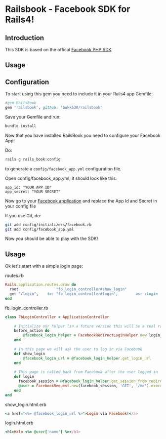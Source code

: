 Railsbook - Facebook SDK for Rails4!
====================================

Introduction
------------
This SDK is based on the offical [Facebook PHP SDK](https://github.com/facebook/facebook-php-sdk-v4)

Usage
-----

Configuration
-------------

To start using this gem you need to include it in your Rails4 app Gemfile:
```ruby
#gem RailsBook
gem 'railsbook', github: 'bukk530/railsbook'
```

Save your Gemfile and run:
```bash
bundle install
```

Now that you have installed RailsBook you need to configure your Facebook App!

Do:
```bash
rails g rails_book:config
```
to generate a ```config/facebook_app.yml``` configuration file.

Open config/facebook_app.yml, it should look like this:
```YML
app_id: "YOUR APP ID"
app_secret: "YOUR SECRET"
```

Now go to your [Facebook application](https://developers.facebook.com/apps/) and replace the App Id and Secret in your config file

If you use Git, do:
```bash
git add config/initializers/facebook.rb
git add config/facebook_app.yml
```
 
Now you should be able to play with the SDK! 

Usage
-----

Ok let's start with a simple login page:

routes.rb
```ruby
Rails.application.routes.draw do
  root				   "fb_login_controller#show_login"
  get "/login",    to: "fb_login_controller#login",        as: :login
end
```

fb_login_controller.rb
```ruby
class FbLoginController < ApplicationController
	
	# Initialize our helper (in a future version this will be a real rails helper)
	before_action do
		@facebook_login_helper = FacebookRedirectLoginHelper.new login_url, session, params
	end
	
	# In this page we will ask the user to log in via Facebook
	def show_login
		@facebook_login_url = @facebook_login_helper.get_login_url
	end
	
	# This page is called back from Facebook after the user logged in
	def login
	  facebook_session = @facebook_login_helper.get_session_from_redirect
	  @user = FacebookRequest.new(facebook_session, 'GET', '/me').execute.response
	end
end
```

show_login.html.erb
```ruby
<a href="<%= @facebook_login_url %>">Login via Facebook!</a>
```

login.html.erb
```ruby
<h1>Halo <%= @user['name'] %></h1>
```

